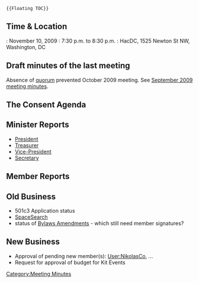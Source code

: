 ```{=mediawiki}
{{Floating TOC}}
```
## Time & Location

:   November 10, 2009
:   7:30 p.m. to 8:30 p.m.
:   HacDC, 1525 Newton St NW, Washington, DC

## Draft minutes of the last meeting

Absence of [quorum](quorum) prevented October 2009 meeting.
See [September 2009 meeting
minutes](http://hacdc.org/wiki/september-09-meeting-minutes).

## The Consent Agenda

## Minister Reports

-   [President](President)
-   [Treasurer](Treasurer)
-   [Vice-President](Vice-President)
-   [Secretary](Secretary)

## Member Reports

## Old Business

-   501c3 Application status
-   [SpaceSearch](SpaceSearch)
-   status of [Bylaws Amendments](Bylaws_Amendments) - which
    still need member signatures?

## New Business

-   Approval of pending new member(s):
    [User:NikolasCo](User:NikolasCo), ...
-   Request for approval of budget for Kit Events

[Category:Meeting Minutes](Category:Meeting_Minutes)
